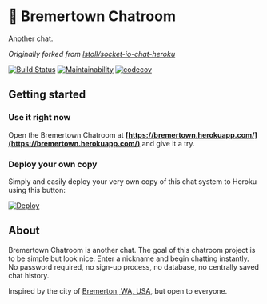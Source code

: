 # 💬 Bremertown Chatroom  

Another chat.  

_Originally forked from [lstoll/socket-io-chat-heroku](https://github.com/lstoll/socket-io-chat-heroku)_  

[![Build Status](https://travis-ci.org/nothingworksright/bremertown_chatroom.svg?branch=master)](https://travis-ci.org/nothingworksright/bremertown_chatroom)
[![Maintainability](https://api.codeclimate.com/v1/badges/011d4387448b7971c24d/maintainability)](https://codeclimate.com/github/nothingworksright/bremertown_chatroom/maintainability)
[![codecov](https://codecov.io/gh/nothingworksright/bremertown_chatroom/branch/master/graph/badge.svg)](https://codecov.io/gh/nothingworksright/bremertown_chatroom)  

## Getting started  

### Use it right now  

Open the Bremertown Chatroom at **[https://bremertown.herokuapp.com/](https://bremertown.herokuapp.com/)** and give it a try.  

### Deploy your own copy  

Simply and easily deploy your very own copy of this chat system to Heroku using this button:  

[![Deploy](https://www.herokucdn.com/deploy/button.svg)](https://heroku.com/deploy)  

## About  

Bremertown Chatroom is another chat. The goal of this chatroom project is to be simple but look nice. Enter a nickname and begin chatting instantly. No password required, no sign-up process, no database, no centrally saved chat history.  

Inspired by the city of [Bremerton, WA, USA](http://www.ci.bremerton.wa.us/), but open to everyone.  
